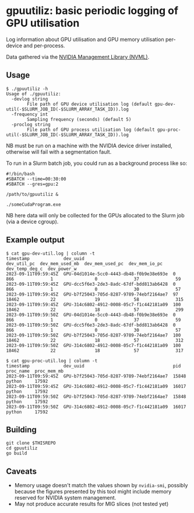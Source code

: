 # gpuutiliz: basic periodic logging of GPU utilisation

Log information about GPU utilisation and GPU memory utilisation per-device and per-process.

Data gathered via the [NVIDIA Management Library (NVML)](https://developer.nvidia.com/nvidia-management-library-nvml).

## Usage

```
$ ./gpuutiliz -h
Usage of ./gpuutiliz:
  -devlog string
    	File path of GPU device utilisation log (default gpu-dev-util(-$SLURM_JOB_ID(-$SLURM_ARRAY_TASK_ID)).log
  -frequency int
    	Sampling frequency (seconds) (default 5)
  -proclog string
    	File path of GPU process utilisation log (default gpu-proc-util(-$SLURM_JOB_ID(-$SLURM_ARRAY_TASK_ID)).log
```

NB must be run on a machine with the NVIDIA device driver installed, otherwise will fail with a segmentation fault.

To run in a Slurm batch job, you could run as a background process like so:

```
#!/bin/bash
#SBATCH --time=00:30:00
#SBATCH --gres=gpu:2

/path/to/gpuutiliz &

./someCudaProgram.exe
```

NB here data will only be collected for the GPUs allocated to the Slurm job (via a device cgroup).


## Example output

```
$ cat gpu-dev-util.log | column -t
timestamp             dev_uuid                                  dev_util_pc  dev_mem_used_mb  dev_mem_used_pc  dev_mem_io_pc  dev_temp_deg_c  dev_power_w
2023-09-11T09:59:45Z  GPU-04d1014e-5cc0-4443-db48-f0b9e38e693e  0            866              1                0              37              59
2023-09-11T09:59:45Z  GPU-dcc5f6e3-2de3-8adc-67df-bdd813ab6428  0            866              1                0              30              57
2023-09-11T09:59:45Z  GPU-b7f25043-705d-8287-9789-74ebf2164ae7  97           18462            22               19             58              315
2023-09-11T09:59:45Z  GPU-314c6802-4912-0008-05c7-f1c442181a09  100          18462            22               18             57              299
2023-09-11T09:59:50Z  GPU-04d1014e-5cc0-4443-db48-f0b9e38e693e  0            866              1                0              37              59
2023-09-11T09:59:50Z  GPU-dcc5f6e3-2de3-8adc-67df-bdd813ab6428  0            866              1                0              30              57
2023-09-11T09:59:50Z  GPU-b7f25043-705d-8287-9789-74ebf2164ae7  100          18462            22               18             57              312
2023-09-11T09:59:50Z  GPU-314c6802-4912-0008-05c7-f1c442181a09  100          18462            22               18             57              317

$ cat gpu-proc-util.log | column -t
timestamp             dev_uuid                                  pid    proc_name  proc_mem_mb
2023-09-11T09:59:45Z  GPU-b7f25043-705d-8287-9789-74ebf2164ae7  15848  python     17592
2023-09-11T09:59:45Z  GPU-314c6802-4912-0008-05c7-f1c442181a09  16017  python     17592
2023-09-11T09:59:50Z  GPU-b7f25043-705d-8287-9789-74ebf2164ae7  15848  python     17592
2023-09-11T09:59:50Z  GPU-314c6802-4912-0008-05c7-f1c442181a09  16017  python     17592
```

## Building

```
git clone $THISREPO
cd gpuutiliz
go build
```

## Caveats

  * Memory usage doesn't match the values shown by `nvidia-smi`,
    possibly because the figures presented by this tool might include memory reserved for NVIDIA system management.
  * May not produce accurate results for MIG slices (not tested yet)
